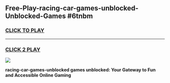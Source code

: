 
## Free-Play-racing-car-games-unblocked-Unblocked-Games #6tnbm
<h3>
<a href="https://news.freeplayer.one?title=racing-car-games-unblocked&ref=8M">CLICK TO PLAY</a></h3>
<hr>

<h3>
<a href="https://news.freeplayer.one?title=racing-car-games-unblocked&ref=8M">CLICK 2 PLAY</a>
  
</h3>

<a href="https://news.freeplayer.one?title=racing-car-games-unblocked&ref=8M"><img src="https://clearcache.store/games.png"></a>


**racing-car-games-unblocked games unblocked: Your Gateway to Fun and Accessible Online Gaming**
